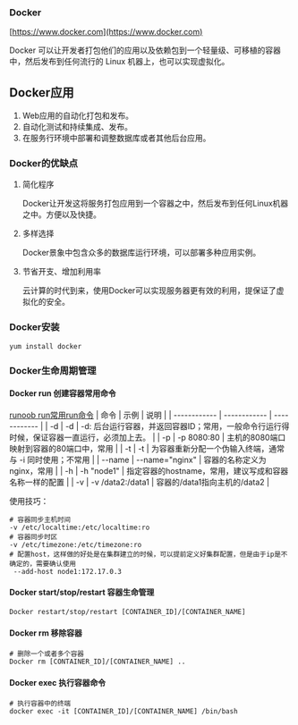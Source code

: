### Docker

[https://www.docker.com](https://www.docker.com)

Docker 可以让开发者打包他们的应用以及依赖包到一个轻量级、可移植的容器中，然后发布到任何流行的 Linux 机器上，也可以实现虚拟化。

## Docker应用
1. Web应用的自动化打包和发布。
2. 自动化测试和持续集成、发布。
3. 在服务行环境中部署和调整数据库或者其他后台应用。

### Docker的优缺点
1. 简化程序

    Docker让开发这将服务打包应用到一个容器之中，然后发布到任何Linux机器之中。方便以及快捷。

2. 多样选择

    Docker景象中包含众多的数据库运行环境，可以部署多种应用实例。

3. 节省开支、增加利用率

    云计算的时代到来，使用Docker可以实现服务器更有效的利用，提保证了虚拟化的安全。

### Docker安装

```
yum install docker
```

### Docker生命周期管理

#### Docker run 创建容器常用命令
[runoob run常用run命令](https://www.runoob.com/docker/docker-run-command.html)
|  命令 | 示例 | 说明  |
| ------------ | ------------ | ------------ |
| -d | -d | -d: 后台运行容器，并返回容器ID；常用，一般命令行运行得时候，保证容器一直运行，必须加上去。 |
| -p | -p 8080:80  | 主机的8080端口映射到容器的80端口中，常用  |
| -t | -t | 为容器重新分配一个伪输入终端，通常与 -i 同时使用；不常用  |
| --name  | --name="nginx" | 容器的名称定义为nginx，常用  |
| -h  | -h "node1" | 指定容器的hostname，常用，建议写成和容器名称一样的配置 |
| -v  | -v /data2:/data1 | 容器的/data1指向主机的/data2 |

使用技巧：
```
# 容器同步主机时间
-v /etc/localtime:/etc/localtime:ro
# 容器同步时区
-v /etc/timezone:/etc/timezone:ro
# 配置host，这样做的好处是在集群建立的时候，可以提前定义好集群配置，但是由于ip是不确定的，需要确认使用
 --add-host node1:172.17.0.3 
```


#### Docker start/stop/restart 容器生命管理
```
Docker restart/stop/restart [CONTAINER_ID]/[CONTAINER_NAME]
```

#### Docker rm 移除容器
```
# 删除一个或者多个容器
Docker rm [CONTAINER_ID]/[CONTAINER_NAME] ..
```


#### Docker exec 执行容器命令
```
# 执行容器中的终端
docker exec -it [CONTAINER_ID]/[CONTAINER_NAME] /bin/bash
```

